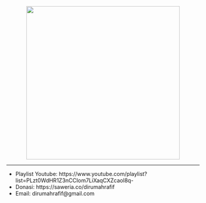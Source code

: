 <p align="center"><a href="https://laravel.com" target="_blank"><img src="https://raw.githubusercontent.com/laravel/art/master/logo-lockup/5%20SVG/2%20CMYK/1%20Full%20Color/laravel-logolockup-cmyk-red.svg" width="400"></a></p>
<hr>
<ul>
<li>Playlist Youtube: https://www.youtube.com/playlist?list=PLzt0WdHR1Z3nCCIom7LiXaqCXZcaol8q- </li>
<li>Donasi: https://saweria.co/dirumahrafif </li>
<li>Email: dirumahrafif@gmail.com</li>
</ul>
